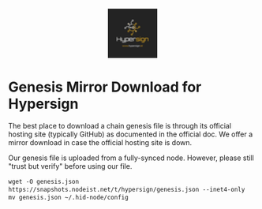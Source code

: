 <p align="center">
  <img height="100" height="auto" src="https://raw.githubusercontent.com/Nodeist/Kurulumlar/main/logos/hypersign.png">
</p>


# Genesis Mirror Download for Hypersign

The best place to download a chain genesis file is through its official hosting site (typically GitHub) as documented in the official doc. We offer a mirror download in case the official hosting site is down.

Our genesis file is uploaded from a fully-synced node. However, please still "trust but verify" before using our file.
```
wget -O genesis.json https://snapshots.nodeist.net/t/hypersign/genesis.json --inet4-only
mv genesis.json ~/.hid-node/config
```

